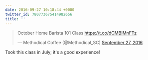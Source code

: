 ```yaml
---
date: 2016-09-27 10:18:44 +0000
twitter_id: 780773675414982656
title: ''
---
```


<blockquote class="twitter-tweet"><p lang="es" dir="ltr">October Home Barista 101 Class <a href="https://t.co/dCMBIMnFTz">https://t.co/dCMBIMnFTz</a></p>&mdash; Methodical Coffee (@Methodical_SC) <a href="https://twitter.com/Methodical_SC/status/780772646673903616?ref_src=twsrc%5Etfw">September 27, 2016</a></blockquote>
<script async src="https://platform.twitter.com/widgets.js" charset="utf-8"></script>

Took this class in July; it's a good experience!
